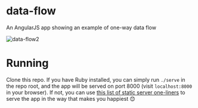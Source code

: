 # data-flow
An AngularJS app showing an example of one-way data flow

![data-flow2](https://user-images.githubusercontent.com/4043433/29490910-58e1b204-8519-11e7-8000-6e209a140ee7.gif)

# Running

Clone this repo. If you have Ruby installed, you can simply run `./serve` in the repo root, and the app will be served on port 8000 (visit `localhost:8000` in your browser). If not, you can use [this list of static server one-liners](https://gist.github.com/willurd/5720255) to serve the app in the way that makes you happiest 😊
